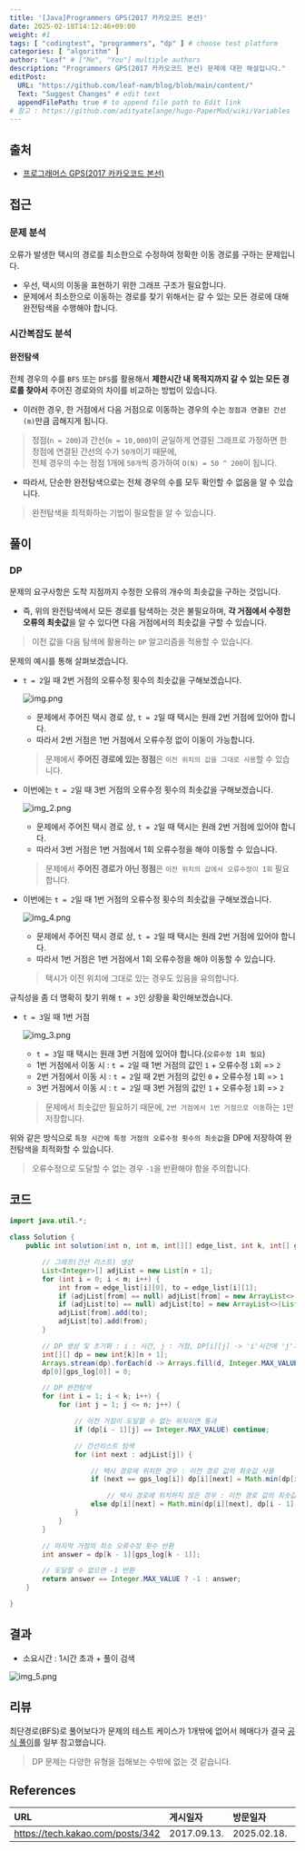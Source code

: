 ```yaml
---
title: '[Java]Programmers GPS(2017 카카오코드 본선)'
date: 2025-02-18T14:12:46+09:00
weight: #1
tags: [ "codingtest", "programmers", "dp" ] # choose test platform
categories: [ "algorithm" ]
author: "Leaf" # ["Me", "You"] multiple authors
description: "Programmers GPS(2017 카카오코드 본선) 문제에 대한 해설입니다."
editPost:
  URL: "https://github.com/leaf-nam/blog/blob/main/content/"
  Text: "Suggest Changes" # edit text
  appendFilePath: true # to append file path to Edit link
# 참고 : https://github.com/adityatelange/hugo-PaperMod/wiki/Variables
---
```


## 출처

- [프로그래머스 GPS(2017 카카오코드 본선)](https://school.programmers.co.kr/learn/courses/30/lessons/1837)

## 접근

### 문제 분석

오류가 발생한 택시의 경로를 최소한으로 수정하여 정확한 이동 경로를 구하는 문제입니다.

- 우선, 택시의 이동을 표현하기 위한 그래프 구조가 필요합니다.
- 문제에서 최소한으로 이동하는 경로를 찾기 위해서는 갈 수 있는 모든 경로에 대해 완전탐색을 수행해야 합니다.

### 시간복잡도 분석

#### 완전탐색

전체 경우의 수를 `BFS` 또는 `DFS`를 활용해서 **제한시간 내 목적지까지 갈 수 있는 모든 경로를 찾아서** 주어진 경로와의 차이를 비교하는 방법이 있습니다.

- 이러한 경우, 한 거점에서 다음 거점으로 이동하는 경우의 수는 `정점과 연결된 간선(m)`만큼 곱해지게 됩니다.

> 정점(`n = 200`)과 간선(`m = 10,000`)이 균일하게 연결된 그래프로 가정하면 한 정점에 연결된 간선의 수가 `50개`이기 때문에, <br>
> 전체 경우의 수는 정점 1개에 `50개`씩 증가하여 `O(N) = 50 ^ 200`이 됩니다.

- 따라서, 단순한 완전탐색으로는 전체 경우의 수를 모두 확인할 수 없음을 알 수 있습니다.

> 완전탐색을 최적화하는 기법이 필요함을 알 수 있습니다.

## 풀이

### DP

문제의 요구사항은 도착 지점까지 수정한 오류의 개수의 최솟값을 구하는 것입니다.

- 즉, 위의 완전탐색에서 모든 경로를 탐색하는 것은 불필요하며, **각 거점에서 수정한 오류의 최솟값**을 알 수 있다면 다음 거점에서의 최솟값을 구할 수 있습니다.

> 이전 값을 다음 탐색에 활용하는 `DP` 알고리즘을 적용할 수 있습니다.

문제의 예시를 통해 살펴보겠습니다.

- `t = 2`일 때 2번 거점의 오류수정 횟수의 최솟값을 구해보겠습니다.

  ![img.png](img.png)

  - 문제에서 주어진 택시 경로 상, `t = 2`일 때 택시는 원래 2번 거점에 있어야 합니다.
  - 따라서 2번 거점은 1번 거점에서 오류수정 없이 이동이 가능합니다.

  > 문제에서 **주어진 경로에 있는 정점**은 `이전 위치의 값을 그대로 사용`할 수 있습니다.

- 이번에는 `t = 2`일 때 3번 거점의 오류수정 횟수의 최솟값을 구해보겠습니다.

  ![img_2.png](img_2.png)

  - 문제에서 주어진 택시 경로 상, `t = 2`일 때 택시는 원래 2번 거점에 있어야 합니다.
  - 따라서 3번 거점은 1번 거점에서 1회 오류수정을 해야 이동할 수 있습니다.

  > 문제에서 **주어진 경로가 아닌 정점**은 `이전 위치의 값에서 오류수정이 1회` 필요합니다.

- 이번에는 `t = 2`일 때 1번 거점의 오류수정 횟수의 최솟값을 구해보겠습니다.
  
  ![img_4.png](img_4.png)

  - 문제에서 주어진 택시 경로 상, `t = 2`일 때 택시는 원래 2번 거점에 있어야 합니다.
  - 따라서 1번 거점은 1번 거점에서 1회 오류수정을 해야 이동할 수 있습니다.

  > 택시가 이전 위치에 그대로 있는 경우도 있음을 유의합니다.

규칙성을 좀 더 명확히 찾기 위해 `t = 3`인 상황을 확인해보겠습니다.

- `t = 3`일 때 1번 거점

  ![img_3.png](img_3.png)

  - `t = 3`일 때 택시는 원래 3번 거점에 있어야 합니다.(`오류수정 1회 필요`)
  - 1번 거점에서 이동 시 : `t = 2`일 때 1번 거점의 값인 `1` + 오류수정 `1`회 => `2`
  - 2번 거점에서 이동 시 : `t = 2`일 때 2번 거점의 값인 `0` + 오류수정 `1`회 => `1`
  - 3번 거점에서 이동 시 : `t = 2`일 때 3번 거점의 값인 `1` + 오류수정 `1`회 => `2`

  > 문제에서 최솟값만 필요하기 때문에, `2번 거점에서 1번 거점으로 이동`하는 `1`만 저장합니다.

위와 같은 방식으로 `특정 시간에 특정 거점의 오류수정 횟수의 최솟값`을 DP에 저장하여 완전탐색을 최적화할 수 있습니다.
> 오류수정으로 도달할 수 없는 경우 `-1`을 반환해야 함을 주의합니다.

## 코드

```java
import java.util.*;

class Solution {
    public int solution(int n, int m, int[][] edge_list, int k, int[] gps_log) {

        // 그래프(간선 리스트) 생성
        List<Integer>[] adjList = new List[n + 1];
        for (int i = 0; i < m; i++) {
            int from = edge_list[i][0], to = edge_list[i][1];
            if (adjList[from] == null) adjList[from] = new ArrayList<>(List.of(from));
            if (adjList[to] == null) adjList[to] = new ArrayList<>(List.of(to));
            adjList[from].add(to);
            adjList[to].add(from);
        }

        // DP 생성 및 초기화 : i : 시간, j : 거점, DP[i][j] -> 'i'시간에 'j'거점에 도착할 수 있는 최소 오류수정 횟수 
        int[][] dp = new int[k][n + 1];
        Arrays.stream(dp).forEach(d -> Arrays.fill(d, Integer.MAX_VALUE));
        dp[0][gps_log[0]] = 0;

        // DP 완전탐색
        for (int i = 1; i < k; i++) {
            for (int j = 1; j <= n; j++) {

                // 이전 거점이 도달할 수 없는 위치이면 통과
                if (dp[i - 1][j] == Integer.MAX_VALUE) continue;

                // 간선리스트 탐색
                for (int next : adjList[j]) {

                    // 택시 경로에 위치한 경우 : 이전 경로 값의 최솟값 사용
                    if (next == gps_log[i]) dp[i][next] = Math.min(dp[i][next], dp[i - 1][j]);

                        // 택시 경로에 위치하지 않은 경우 : 이전 경로 값의 최솟값 + 1 사용
                    else dp[i][next] = Math.min(dp[i][next], dp[i - 1][j] + 1);
                }
            }
        }

        // 마지막 거점의 최소 오류수정 횟수 반환
        int answer = dp[k - 1][gps_log[k - 1]];

        // 도달할 수 없으면 -1 반환
        return answer == Integer.MAX_VALUE ? -1 : answer;
    }

}
```

## 결과

- 소요시간 : 1시간 초과 + 풀이 검색

![img_5.png](img_5.png)

## 리뷰

최단경로(BFS)로 풀어보다가 문제의 테스트 케이스가 1개밖에 없어서 헤매다가 결국 [공식 풀이](https://tech.kakao.com/posts/342)를 일부 참고했습니다.
> DP 문제는 다양한 유형을 접해보는 수밖에 없는 것 같습니다.

## References

| URL                              | 게시일자        | 방문일자        | 작성자     |
|:---------------------------------|:------------|:------------|:--------|
| https://tech.kakao.com/posts/342 | 2017.09.13. | 2025.02.18. | bryan.j |
